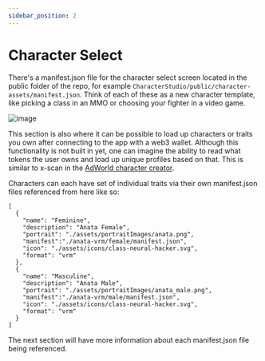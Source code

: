 ```yaml
---
sidebar_position: 2
---
```


# Character Select

There's a manifest.json file for the character select screen located in the public folder of the repo, for example `CharacterStudio/public/character-assets/manifest.json`. Think of each of these as a new character template, like picking a class in an MMO or choosing your fighter in a video game.

![image](https://hackmd.io/_uploads/B1DdAF3oa.png)

This section is also where it can be possible to load up characters or traits you own after connecting to the app with a web3 wallet. Although this functionality is not built in yet, one can imagine the ability to read what tokens the user owns and load up unique profiles based on that. This is similar to x-scan in the [AdWorld character creator](https://adworld.game/).

Characters can each have set of individual traits via their own manifest.json files referenced from here like so:

```json!
[
  {
    "name": "Feminine",
    "description": "Anata Female",
    "portrait": "./assets/portraitImages/anata.png",
    "manifest":"./anata-vrm/female/manifest.json",
    "icon": "./assets/icons/class-neural-hacker.svg",
    "format": "vrm"
  },
  {
    "name": "Masculine",
    "description": "Anata Male",
    "portrait": "./assets/portraitImages/anata_male.png",
    "manifest":"./anata-vrm/male/manifest.json",
    "icon": "./assets/icons/class-neural-hacker.svg",
    "format": "vrm"
  }
]
```

The next section will have more information about each manifest.json file being referenced.
